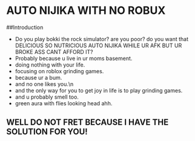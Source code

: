 # AUTO NIJIKA WITH NO ROBUX
##Introduction
* Do you play bokki the rock simulator? are you poor? do you want that DELICIOUS SO NUTRICIOUS AUTO NIJIKA WHILE UR AFK BUT UR BROKE ASS CANT AFFORD IT?
* Probably because u live in ur moms basement.
* doing nothing with your life.
* focusing on roblox grinding games.
* because ur a bum.
* and no one likes you.\n
* and the only way for you to get joy in life is to play grinding games.
* and u probably smell too.
* green aura with flies looking head ahh.

## WELL DO NOT FRET BECAUSE I HAVE THE SOLUTION FOR YOU!
